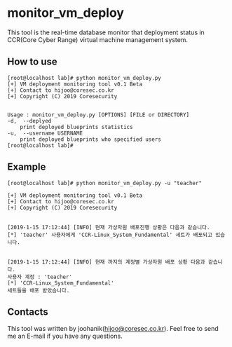 monitor_vm_deploy
==========
This tool is the real-time database monitor that deployment status in CCR(Core Cyber Range) virtual machine management system.


## How to use
	[root@localhost lab]# python monitor_vm_deploy.py 
	[+] VM deployment monitoring tool v0.1 Beta
	[+] Contact to hijoo@coresec.co.kr
	[+] Copyright (C) 2019 Coresecurity


	Usage : monitor_vm_deploy.py [OPTIONS] [FILE or DIRECTORY]
	-d,  --deplyed
		print deployed blueprints statistics
	-u,  --username USERNAME
		print deployed blueprints who specified users
	[root@localhost lab]# 


## Example
	[root@localhost lab]# python monitor_vm_deploy.py -u "teacher"

	[+] VM deployment monitoring tool v0.1 Beta
	[+] Contact to hijoo@coresec.co.kr
	[+] Copyright (C) 2019 Coresecurity


	[2019-1-15 17:12:44] [INFO] 현재 가상자원 배포진행 상황은 다음과 같습니다.
	[*] 'teacher' 사용자에게 'CCR-Linux_System_Fundamental' 세트가 배포되고 있습니다.


	[2019-1-15 17:12:44] [INFO] 현재 까지의 계정별 가상자원 배포 상황 다음과 같습니다.
	사용자 계정 : 'teacher'
	[*] 'CCR-Linux_System_Fundamental'
	세트들을 배포 받았습니다.
  
  
## Contacts
This tool was written by joohanik(hijoo@coresec.co.kr). Feel free to send me an E-mail if you have any questions.
